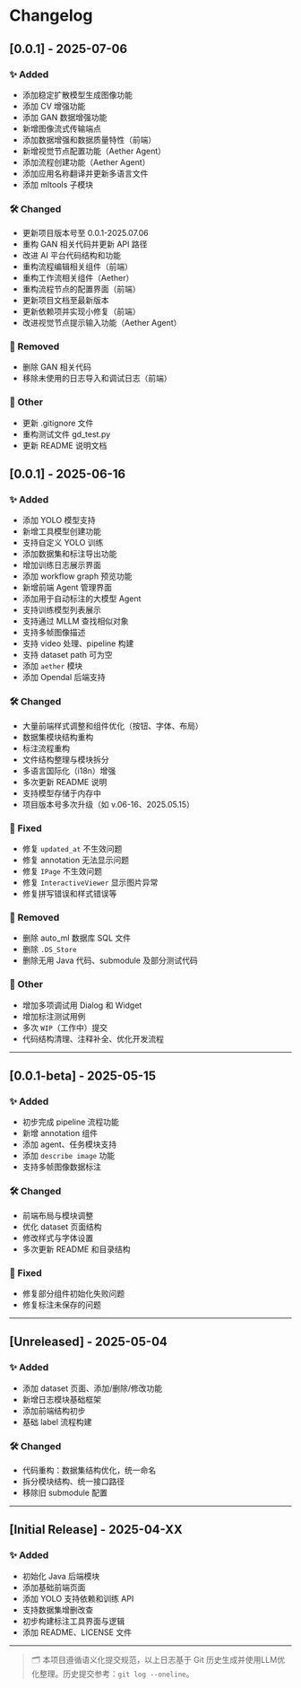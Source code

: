 # Changelog

## [0.0.1] - 2025-07-06

### ✨ Added
- 添加稳定扩散模型生成图像功能
- 添加 CV 增强功能  
- 添加 GAN 数据增强功能
- 新增图像流式传输端点
- 添加数据增强和数据质量特性（前端）
- 新增视觉节点配置功能（Aether Agent）
- 添加流程创建功能（Aether Agent）  
- 添加应用名称翻译并更新多语言文件
- 添加 mltools 子模块

### 🛠️ Changed
- 更新项目版本号至 0.0.1-2025.07.06  
- 重构 GAN 相关代码并更新 API 路径
- 改进 AI 平台代码结构和功能
- 重构流程编辑相关组件（前端）
- 重构工作流相关组件（Aether）
- 重构流程节点的配置界面（前端）  
- 更新项目文档至最新版本
- 更新依赖项并实现小修复（前端）
- 改进视觉节点提示输入功能（Aether Agent）

### 🧹 Removed  
- 删除 GAN 相关代码
- 移除未使用的日志导入和调试日志（前端）

### 🔧 Other
- 更新 .gitignore 文件  
- 重构测试文件 gd_test.py
- 更新 README 说明文档

## [0.0.1] - 2025-06-16

### ✨ Added
- 添加 YOLO 模型支持
- 新增工具模型创建功能
- 支持自定义 YOLO 训练
- 添加数据集和标注导出功能
- 增加训练日志展示界面
- 添加 workflow graph 预览功能
- 新增前端 Agent 管理界面
- 添加用于自动标注的大模型 Agent
- 支持训练模型列表展示
- 支持通过 MLLM 查找相似对象
- 支持多帧图像描述
- 支持 video 处理、pipeline 构建
- 支持 dataset path 可为空
- 添加 `aether` 模块
- 添加 Opendal 后端支持

### 🛠️ Changed
- 大量前端样式调整和组件优化（按钮、字体、布局）
- 数据集模块结构重构
- 标注流程重构
- 文件结构整理与模块拆分
- 多语言国际化（i18n）增强
- 多次更新 README 说明
- 支持模型存储于内存中
- 项目版本号多次升级（如 v.06-16、2025.05.15）

### 🐛 Fixed
- 修复 `updated_at` 不生效问题
- 修复 annotation 无法显示问题
- 修复 `IPage` 不生效问题
- 修复 `InteractiveViewer` 显示图片异常
- 修复拼写错误和样式错误等

### 🧹 Removed
- 删除 auto_ml 数据库 SQL 文件
- 删除 `.DS_Store`
- 删除无用 Java 代码、submodule 及部分测试代码

### 🔧 Other
- 增加多项调试用 Dialog 和 Widget
- 增加标注测试用例
- 多次 `WIP`（工作中）提交
- 代码结构清理、注释补全、优化开发流程

---

## [0.0.1-beta] - 2025-05-15

### ✨ Added
- 初步完成 pipeline 流程功能
- 新增 annotation 组件
- 添加 agent、任务模块支持
- 添加 `describe image` 功能
- 支持多帧图像数据标注

### 🛠️ Changed
- 前端布局与模块调整
- 优化 dataset 页面结构
- 修改样式与字体设置
- 多次更新 README 和目录结构

### 🐛 Fixed
- 修复部分组件初始化失败问题
- 修复标注未保存的问题

---

## [Unreleased] - 2025-05-04

### ✨ Added
- 添加 dataset 页面、添加/删除/修改功能
- 新增日志模块基础框架
- 添加前端结构初步
- 基础 label 流程构建

### 🛠️ Changed
- 代码重构：数据集结构优化，统一命名
- 拆分模块结构、统一接口路径
- 移除旧 submodule 配置

---

## [Initial Release] - 2025-04-XX

### ✨ Added
- 初始化 Java 后端模块
- 添加基础前端页面
- 添加 YOLO 支持依赖和训练 API
- 支持数据集增删改查
- 初步构建标注工具界面与逻辑
- 添加 README、LICENSE 文件

---

> 🗂 本项目遵循语义化提交规范，以上日志基于 Git 历史生成并使用LLM优化整理。历史提交参考：`git log --oneline`。